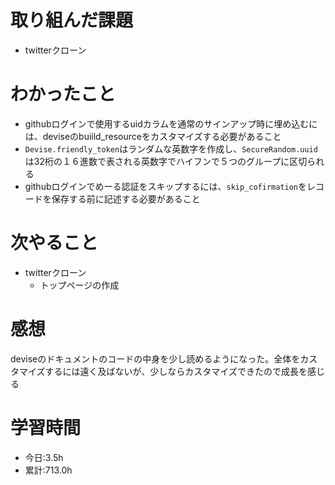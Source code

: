# 取り組んだ課題
- twitterクローン
# わかったこと
- githubログインで使用するuidカラムを通常のサインアップ時に埋め込むには、deviseのbuiild_resourceをカスタマイズする必要があること
- `Devise.friendly_token`はランダムな英数字を作成し、`SecureRandom.uuid`は32桁の１６進数で表される英数字でハイフンで５つのグループに区切られる
- githubログインでめーる認証をスキップするには、`skip_cofirmation`をレコードを保存する前に記述する必要があること
# 次やること
- twitterクローン
  - トップページの作成
# 感想
deviseのドキュメントのコードの中身を少し読めるようになった。全体をカスタマイズするには遠く及ばないが、少しならカスタマイズできたので成長を感じる
# 学習時間
- 今日:3.5h
- 累計:713.0h